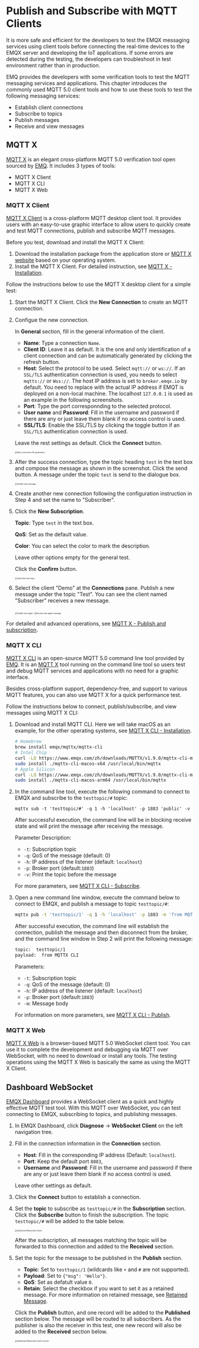 # Publish and Subscribe with MQTT Clients

It is more safe and efficient for the developers to test the EMQX messaging services using client tools before connecting the real-time devices to the EMQX server and developing the IoT applications. If some errors are detected during the testing, the developers can troubleshoot in test environment rather than in production. 

EMQ provides the developers with some verification tools to test the MQTT messaging services and applications. This chapter introduces the commonly used MQTT 5.0 client tools and how to use these tools to test the following messaging services:

- Establish client connections
- Subscribe to topics
- Publish messages
- Receive and view messages

## MQTT X

[MQTT X](https://mqttx.app) is an elegant cross-platform MQTT 5.0 verification tool open sourced by [EMQ](https://www.emqx.com). It includes 3 types of  tools:

- MQTT X Client
- MQTT X CLI
- MQTT X Web

### MQTT X Client

[MQTT X Client](https://mqttx.app) is a cross-platform MQTT desktop client tool. It provides users with an easy-to-use graphic interface to allow users to quickly create and test MQTT connections, publish and subscribe MQTT messages. 

Before you test, download and install the MQTT X Client:

1. Download the installation package from the application store or [MQTT X website](https://mqttx.app/) based on your operating system. 
2. Install the MQTT X Client. For detailed instruction, see [MQTT X - Installation](https://mqttx.app/docs/downloading-and-installation).

Follow the instructions below to use the MQTT X desktop client for a simple test:

1. Start the MQTT X Client. Click the **New Connection** to create an MQTT connection.

2. Configue the new connection. 

   In **General** section, fill in the general information of the client. 

   - **Name**: Type a connection `Name`. 
   - **Client ID**: Leave it as default. It is the one and only identification of a client connection and can be automatically generated by clicking the refresh button.
   - **Host**: Select the protocol to be used. Select `mqtt://` or `ws://`. If an `SSL/TLS` authentication connection is used, you needs to select `mqtts://` or `Wss://`. The host IP address is set to `broker.emqx.io` by default. You need to replace with the actual IP address if EMQT is deployed on a non-local machine. The localhost `127.0.0.1` is used as an example in the following screenshots.
   - **Port**: Type the port corresponnding to the selected protocol.
   - **User name** and **Password**: Fill in the username and password if there are any or just leave them blank if no access control is used.
   - **SSL/TLS**: Enable the SSL/TLS by clicking the toggle button if an `SSL/TLS` authentication connection is used.

   Leave the rest settings as default. Click the **Connect** button.

   <img src="./assets/New-connection-fill-parameters.png" alt="New-connection-fill-parameters" style="zoom:35%;" />

3. After the success connection, type the topic heading `test` in the text box and compose the message as shown in the screenshot. Click the send button. A message under the topic `test` is send to the dialogue box.

   <img src="./assets/Publish-test-message.png" alt="Publish-test-message" style="zoom:35%;" />

4. Create another new connection following the configuration instruction in Step 4 and set the name to "Subscriber". 

5. Click the **New Subscription**. 

   **Topic**: Type `test` in the text box. 

   **QoS**: Set as the default value.

   **Color**: You can select the color to mark the description.

   Leave other options empty for the general test. <!--Add details later if needed-->

   Click the **Confirm** button.

   <img src="./assets/Subscribe-test-topic.png" alt="Subscribe-test-topic" style="zoom:35%;" />

6. Select the client "Demo" at the **Connections** pane. Publish a new message under the topic "Test". You can see the client named "Subscriber" receives a new message.

   <img src="./assets/Publish-test-again.png" alt="Publish-test-again" style="zoom:35%;" />

   <img src="./assets/Receive-test-again-message.png" alt="Receive-test-again-message" style="zoom:35%;" />

For detailed and advanced operations, see [MQTT X - Publish and subscription](https://mqttx.app/docs/get-started#publish-and-subscription).

### MQTT X CLI

[MQTT X CLI](https://mqttx.app/cli) is an open-source MQTT 5.0 command line tool provided by [EMQ](https://www.emqx.com). It is an [MQTT X](https://mqttx.app) tool running on the command line tool so users test and debug MQTT services and applications with no need for a graphic interface. 

Besides cross-platform support, dependency-free, and support to various MQTT features, you can also use MQTT X for a quick performance test. 

Follow the instructions below to connect, publish/subscribe, and view messages using MQTT X CLI:

1. Download and install MQTT CLI. Here we will take macOS as an example, for the other operating systems, see [MQTT X CLI - Installation](https://mqttx.app/docs/cli/downloading-and-installation). 

   ```bash
   # Homebrew
   brew install emqx/mqttx/mqttx-cli
   # Intel Chip
   curl -LO https://www.emqx.com/zh/downloads/MQTTX/v1.9.0/mqttx-cli-macos-x64
   sudo install ./mqttx-cli-macos-x64 /usr/local/bin/mqttx
   # Apple Silicon
   curl -LO https://www.emqx.com/zh/downloads/MQTTX/v1.9.0/mqttx-cli-macos-arm64
   sudo install ./mqttx-cli-macos-arm64 /usr/local/bin/mqttx
   ```


2. In the command line tool, execute the following command to connect to EMQX and subscribe to the `testtopic/#` topic:

   ```shell
   mqttx sub -t 'testtopic/#' -q 1 -h 'localhost' -p 1883 'public' -v
   ```

   After successful execution, the command line will be in blocking receive state and will print the message after receiving the message.

   Parameter Description:

   - `-t`: Subscription topic
   - `-q`: QoS of the message (default: 0)
   - `-h`: IP address of the listener (default: `localhost`)
   - `-p`: Broker port (default:`1883`)
   - `-v`: Print the topic before the message

   For more parameters, see  [MQTT X CLI - Subscribe](https://mqttx.app/docs/cli/get-started#subscribe).

3. Open a new command line window, execute the command below to connect to EMQX, and publish a message to topic `testtopic/#`:

   ```bash
   mqttx pub -t 'testtopic/1' -q 1 -h 'localhost' -p 1883 -m 'from MQTTX CLI'
   ```

   After successful execution, the command line will establish the connection, publish the message and then disconnect from the broker, and the command line window in Step 2 will print the following message:

   ```bash
   topic:  testtopic/1
   payload:  from MQTTX CLI
   ```

   Parameters:

   - `-t`: Subscription topic
   - `-q`: QoS of the message (default: 0)
   - `-h`: IP address of the listener (default: `localhost`)
   - `-p`: Broker port (default:`1883`)
   - `-m`: Message body

   For information on more parameters, see  [MQTT X CLI - Publish](https://mqttx.app/docs/cli/get-started#publish).

### MQTT X Web

[MQTT X Web](https://mqttx.app/web) is a browser-based MQTT 5.0 WebSocket client tool. You can use it to complete the development and debugging via MQTT over WebSocket, with no need to download or install any tools. The testing operations using the MQTT X Web is basically the same as using the MQTT X Client.

## Dashboard WebSocket 

[EMQX Dashboard](../dashboard/introduction.md) provides a WebSocket client as a quick and highly effective MQTT test tool. With this MQTT over WebSocket, you can test connecting to EMQX, subscribing to topics, and publishing messages.  

1. In EMQX Dashboard, click **Diagnose** -> **WebSocket Client** on the left navigation tree. 

2. Fill in the connection information in the **Connection** section. 

   - **Host**: Fill in the corresponding IP address (Default:  `localhost`).
   - **Port**: Keep the default port `8083`, 
   - **Username** and **Password**: Fill in the username and password if there are any or just leave them blank if no access control is used. 

   Leave other settings as default.

3. Click the **Connect** button to establish a connection.

4. Set the **topic** to subscribe as `testtopic/#` in the **Subscription** section. Click the **Subscribe** button to finish the subscription. The topic `testtopic/#`  will be added to the table below.

   <img src="./assets/Dashboad-Websocket-Client.png" alt="Dashboad-Websocket-Client" style="zoom:35%;" />

   After the subscription, all messages matching the topic will be forwarded to this connection and added to the **Received** section.

5. Set the topic for the message to be published in the **Publish** section. 

   - **Topic**: Set to `testtopic/1` (wildcards like `+` and `#` are not supported).
   - **Payload**: Set to `{"msg": 'Hello"}`.
   - **QoS**: Set as defatult value `0`. 
   - **Retain**: Select the checkbox if you want to set it as a retained message. For more information on retained message, see [Retained Message](./mqtt-concepts.md#retained-message).

   Click the **Publish** button, and one record will be added to the **Published** section below. The message will be routed to all subscribers. As the publisher is also the receiver in this test, one new record will also be added to the **Received** section below.

   <img src="./assets/Dashboad-Websocket-Client-receive .png" alt="Dashboad-Websocket-Client-receive " style="zoom:35%;" />



